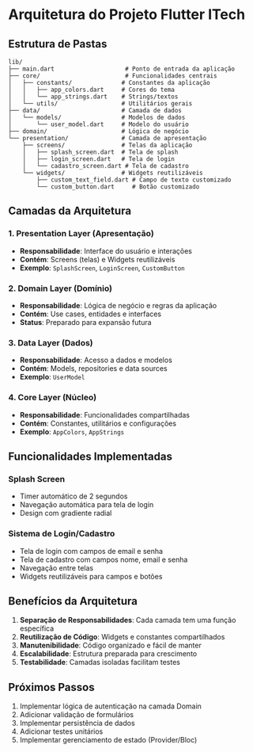 # Arquitetura do Projeto Flutter ITech

## Estrutura de Pastas

```
lib/
├── main.dart                    # Ponto de entrada da aplicação
├── core/                        # Funcionalidades centrais
│   ├── constants/              # Constantes da aplicação
│   │   ├── app_colors.dart     # Cores do tema
│   │   └── app_strings.dart    # Strings/textos
│   └── utils/                  # Utilitários gerais
├── data/                       # Camada de dados
│   └── models/                 # Modelos de dados
│       └── user_model.dart     # Modelo do usuário
├── domain/                     # Lógica de negócio
└── presentation/               # Camada de apresentação
    ├── screens/                # Telas da aplicação
    │   ├── splash_screen.dart  # Tela de splash
    │   ├── login_screen.dart   # Tela de login
    │   └── cadastro_screen.dart # Tela de cadastro
    └── widgets/                # Widgets reutilizáveis
        ├── custom_text_field.dart # Campo de texto customizado
        └── custom_button.dart     # Botão customizado
```

## Camadas da Arquitetura

### 1. Presentation Layer (Apresentação)
- **Responsabilidade**: Interface do usuário e interações
- **Contém**: Screens (telas) e Widgets reutilizáveis
- **Exemplo**: `SplashScreen`, `LoginScreen`, `CustomButton`

### 2. Domain Layer (Domínio)
- **Responsabilidade**: Lógica de negócio e regras da aplicação
- **Contém**: Use cases, entidades e interfaces
- **Status**: Preparado para expansão futura

### 3. Data Layer (Dados)
- **Responsabilidade**: Acesso a dados e modelos
- **Contém**: Models, repositories e data sources
- **Exemplo**: `UserModel`

### 4. Core Layer (Núcleo)
- **Responsabilidade**: Funcionalidades compartilhadas
- **Contém**: Constantes, utilitários e configurações
- **Exemplo**: `AppColors`, `AppStrings`

## Funcionalidades Implementadas

### Splash Screen
- Timer automático de 2 segundos
- Navegação automática para tela de login
- Design com gradiente radial

### Sistema de Login/Cadastro
- Tela de login com campos de email e senha
- Tela de cadastro com campos nome, email e senha
- Navegação entre telas
- Widgets reutilizáveis para campos e botões

## Benefícios da Arquitetura

1. **Separação de Responsabilidades**: Cada camada tem uma função específica
2. **Reutilização de Código**: Widgets e constantes compartilhados
3. **Manutenibilidade**: Código organizado e fácil de manter
4. **Escalabilidade**: Estrutura preparada para crescimento
5. **Testabilidade**: Camadas isoladas facilitam testes

## Próximos Passos

1. Implementar lógica de autenticação na camada Domain
2. Adicionar validação de formulários
3. Implementar persistência de dados
4. Adicionar testes unitários
5. Implementar gerenciamento de estado (Provider/Bloc)